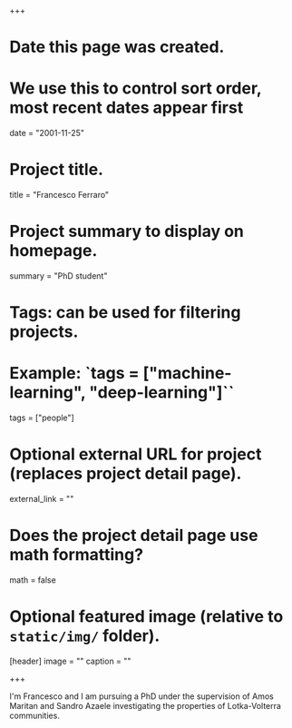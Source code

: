 +++
# Date this page was created.
# We use this to control sort order, most recent dates appear first
date = "2001-11-25"

# Project title.
title = "Francesco Ferraro"

# Project summary to display on homepage.
summary = "PhD student"

# Tags: can be used for filtering projects.
# Example: `tags = ["machine-learning", "deep-learning"]``
tags = ["people"]

# Optional external URL for project (replaces project detail page).
external_link = ""

# Does the project detail page use math formatting?
math = false

# Optional featured image (relative to `static/img/` folder).
[header]
image = ""
caption = ""

+++

I'm Francesco and I am pursuing a PhD under the supervision of Amos Maritan and Sandro Azaele investigating the properties of Lotka-Volterra communities.

